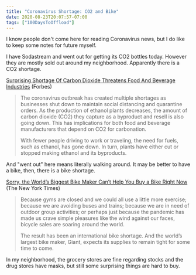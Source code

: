 ```yaml
---
title: "Coronavirus Shortage: CO2 and Bike"
date: 2020-08-23T20:07:57-07:00
tags: ["100DaysToOffload"]
---
```

I know people don't come here for reading Coronavirus news, but I do like to keep some notes for future myself. 

I have Sodastream and went out for getting its CO2 bottles today. However they are mostly sold out around my neighborhood. Apparently there is a CO2 shortage.

[Surprising Shortage Of Carbon Dioxide Threatens Food And Beverage Industries](https://www.forbes.com/sites/lanabandoim/2020/04/28/surprising-shortage-of-carbon-dioxide-threatens-food-and-beverage-industries/) (Forbes)

> The coronavirus outbreak has created multiple shortages as businesses shut down to maintain social distancing and quarantine orders. As the production of ethanol plants decreases, the amount of carbon dioxide (CO2) they capture as a byproduct and resell is also going down. This has implications for both food and beverage manufacturers that depend on CO2 for carbonation.
>
> With fewer people driving to work or traveling, the need for fuels, such as ethanol, has gone down. In turn, plants have either cut or stopped making ethanol and its byproducts. 

And "went out" here means literally walking around. It may be better to have a bike, then, there is a bike shortage.

[Sorry, the World’s Biggest Bike Maker Can’t Help You Buy a Bike Right Now](https://www.nytimes.com/2020/08/17/business/giant-bikes-coronavirus-shortage.html) (The New York Times)

> Because gyms are closed and we could all use a little more exercise; because we are avoiding buses and trains; because we are in need of outdoor group activities; or perhaps just because the pandemic has made us crave simple pleasures like the wind against our faces, bicycle sales are soaring around the world.
>
> The result has been an international bike shortage. And the world’s largest bike maker, Giant, expects its supplies to remain tight for some time to come.

In my neighborhood, the grocery stores are fine regarding stocks and the drug stores have masks, but still some surprising things are hard to buy.
